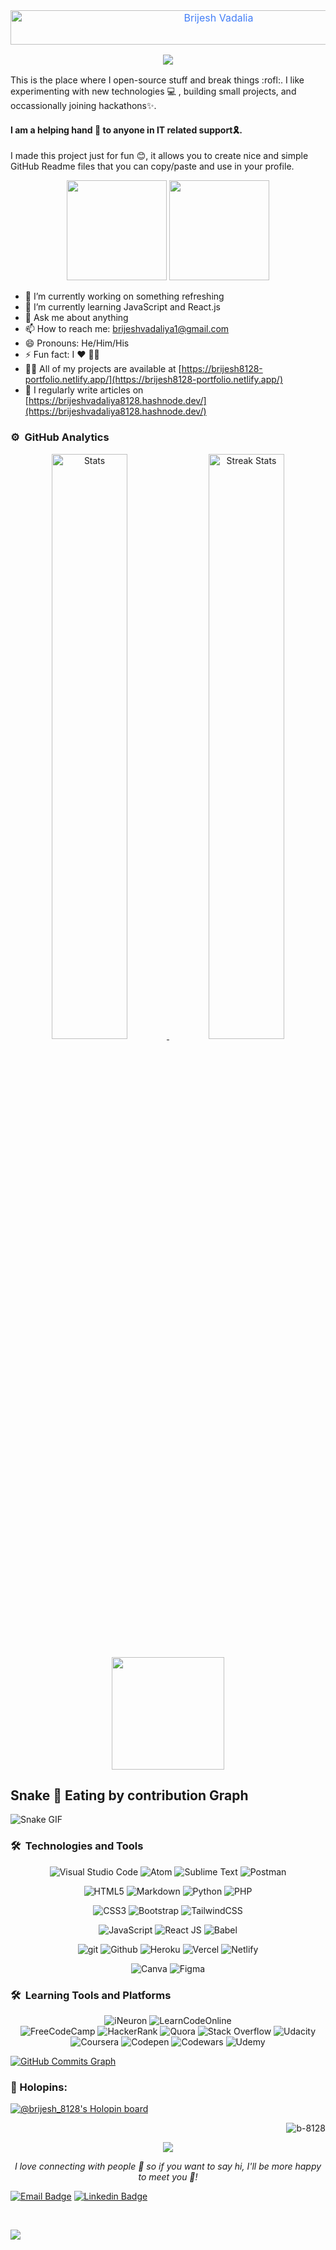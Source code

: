 <div style=" font-size: medium; color: #447ff7" align=center>

<img src="https://readme-typing-svg.herokuapp.com?font=Kaushan+Script&size=40&duration=3500&color=447FF7&background=FFFFFF00&center=true&vCenter=true&width=650&height=55&lines=Hey!+It's+Brijesh+Vadalia+%F0%9F%91%8B%F0%9F%8F%BB;I+am+a+Web+Developer+%F0%9F%A7%91%F0%9F%8F%BB%E2%80%8D%F0%9F%92%BB;I+am+from+India+%F0%9F%87%AE%F0%9F%87%B3;I+have+expertise+%F0%9F%93%88;In+building+frontend+infrastructures+%E2%9A%99%EF%B8%8F" alt="Brijesh Vadalia" width="650" height="55">

<p  align="center">
<img src="https://user-images.githubusercontent.com/73097560/115834477-dbab4500-a447-11eb-908a-139a6edaec5c.gif">             
<br>
</div>
This is the place where I open-source stuff and break things :rofl:. I like experimenting with new technologies 💻 , building small projects, and occassionally joining hackathons✨.

#### I am a helping hand 🤝 to anyone in IT related support🎗️.
I made this project just for fun 😊, it allows you to create nice and simple GitHub Readme files that you can copy/paste and use in your profile.

<p align="center"> <img src="https://octodex.github.com/images/daftpunktocat-thomas.gif" height="160px" width="160px"> <img src="https://octodex.github.com/images/daftpunktocat-guy.gif" height="160px" width="160px"> </p>

- 🔭 I’m currently working on something refreshing 
- 🌱 I’m currently learning JavaScript and React.js 
- 💬 Ask me about anything 
- 📫 How to reach me: brijeshvadaliya1@gmail.com 
- 😄 Pronouns: He/Him/His 
- ⚡ Fun fact: I ❤️ 👨‍💻 
- 👨‍💻 All of my projects are available at [https://brijesh8128-portfolio.netlify.app/](https://brijesh8128-portfolio.netlify.app/)
- 📝 I regularly write articles on [https://brijeshvadaliya8128.hashnode.dev/](https://brijeshvadaliya8128.hashnode.dev/)

### ⚙️ &nbsp;GitHub Analytics

<p align="center">
  <a href="https://github-readme-stats.vercel.app">
        <img width="49%" alt="Stats" src="https://github-readme-stats.vercel.app/api?&count_private=true&include_all_commits=true&username=brijeshvadalia&theme=onedark&custom_title=GitHub+Stats&hide_border=true"/>
    </a>
    <a href="https://github-readme-streak-stats.herokuapp.com">
        <img width="49%" alt="Streak Stats" src="https://github-readme-streak-stats.herokuapp.com/?user=brijeshvadalia&theme=onedark&hide_border=true"/>
    </a>
  <p align="center" >  <img height="180em" src="https://github-readme-stats-eight-theta.vercel.app/api/top-langs/?username=brijeshvadalia&layout=compact&langs_count=8&theme=algolia"/>
</p>
</p>




## Snake 🐍 Eating by contribution Graph 
![Snake GIF](https://github.com/brijeshvadalia/brijeshvadalia/blob/output/github-contribution-grid-snake.svg)


### 🛠 &nbsp;Technologies and Tools

<p  align="center">
<img  alt="Visual Studio Code"  src="https://img.shields.io/badge/Visual Studio Code-0078d7.svg?style=for-the-badge&logo=visual-studio-code&logoColor=white"/>
<img  alt="Atom"  src="https://img.shields.io/badge/Atom-%2366595C.svg?style=for-the-badge&logo=atom&logoColor=white"/>
<img  alt="Sublime Text"  src="https://img.shields.io/badge/sublime_text-%23575757.svg?style=for-the-badge&logo=sublime-text&logoColor=important"/>
<img  alt="Postman"  src="https://img.shields.io/badge/Postman-FF6C37?style=for-the-badge&logo=postman&logoColor=white"/>
</p>

<p  align="center">
<img  alt="HTML5"  src="https://img.shields.io/badge/html5-%23E34F26.svg?style=for-the-badge&logo=html5&logoColor=white"/>
<img  alt="Markdown"  src="https://img.shields.io/badge/markdown-%23000000.svg?style=for-the-badge&logo=markdown&logoColor=white"/>
<img  alt="Python"  src="https://img.shields.io/badge/python-%2314354C.svg?style=for-the-badge&logo=python&logoColor=white"/>
<img  alt="PHP"  src="https://img.shields.io/badge/php-%23777BB4.svg?style=for-the-badge&logo=php&logoColor=white"/>
</p>

<p  align="center">
<img  alt="CSS3"  src="https://img.shields.io/badge/css3-%231572B6.svg?style=for-the-badge&logo=css3&logoColor=white"/>
<img  alt="Bootstrap"  src="https://img.shields.io/badge/bootstrap-%23563D7C.svg?style=for-the-badge&logo=bootstrap&logoColor=white"/>
<img  alt="TailwindCSS"  src="https://img.shields.io/badge/tailwind css-%2338B2AC.svg?style=for-the-badge&logo=tailwind-css&logoColor=white"/>
</p>

<p  align="center">
<img  alt="JavaScript"  src="https://img.shields.io/badge/javascript-%23323330.svg?style=for-the-badge&logo=javascript&logoColor=%23F7DF1E"/>
<img  alt="React JS"  src="https://img.shields.io/badge/react-%2320232a.svg?style=for-the-badge&logo=react&logoColor=%2361DAFB"/>
<img  alt="Babel"  src="https://img.shields.io/badge/Babel-F9DC3e?style=for-the-badge&logo=babel&logoColor=black" />
</p>

<p  align="center">
<img  alt="git"  src="https://img.shields.io/badge/GIT-%23E34F26.svg?style=for-the-badge&logo=git&logoColor=white"/>
<img  alt="Github"  src="https://img.shields.io/badge/github-%23000000.svg?style=for-the-badge&logo=github&logoColor=white"/>
<img  alt="Heroku"  src="https://img.shields.io/badge/heroku-%23430098.svg?style=for-the-badge&logo=heroku&logoColor=white"/>
<img  alt="Vercel"  src="https://img.shields.io/badge/vercel-%23000000.svg?style=for-the-badge&logo=vercel&logoColor=white"/>
<img  alt="Netlify"  src="https://img.shields.io/badge/netlify-%23000000.svg?style=for-the-badge&logo=netlify&logoColor=#00C7B7"/>
</p>

<p  align="center">
<img  alt="Canva"  src="https://img.shields.io/badge/Canva-%2300C4CC.svg?style=for-the-badge&logo=Canva&logoColor=white"/>
<img  alt="Figma"  src="https://img.shields.io/badge/figma-%23F24E1E.svg?style=for-the-badge&logo=figma&logoColor=white"/>
</p>

### 🛠 &nbsp;Learning Tools and Platforms

<p  align="center">
<img  alt="iNeuron"  src="https://img.shields.io/badge/-iNeuron-FE7A16?style=for-the-badge&logo=iNeuron&logoColor=white"/>
<img  alt="LearnCodeOnline"  src="https://img.shields.io/badge/LearnCodeOnline-A435F0?style=for-the-badge&logo=LearnCodeOnline&logoColor=white"/>
<br/>
<img  alt="FreeCodeCamp"  src="https://img.shields.io/badge/Freecodecamp-%23123.svg?&style=for-the-badge&logo=freecodecamp&logoColor=green"/>
<img  alt="HackerRank"  src="https://img.shields.io/badge/-Hacker rank-2EC866?style=for-the-badge&logo=HackerRank&logoColor=white"/>
<img  alt="Quora"  src="https://img.shields.io/badge/Quora-%23B92B27.svg?style=for-the-badge&logo=Quora&logoColor=white"/>
<img  alt="Stack Overflow"  src="https://img.shields.io/badge/-Stack overflow-FE7A16?style=for-the-badge&logo=stack-overflow&logoColor=white"/>
<img  alt="Udacity"  src="https://img.shields.io/badge/Udacity-grey?style=for-the-badge&logo=udacity&logoColor=15B8E6"/>
<img  alt="Coursera"  src="https://img.shields.io/badge/Coursera-%230056D2.svg?style=for-the-badge&logo=Coursera&logoColor=white"/>
<img  alt="Codepen"  src="https://img.shields.io/badge/Codepen-000000?style=for-the-badge&logo=codepen&logoColor=white"/>
<img  alt="Codewars"  src="https://img.shields.io/badge/Codewars-B1361E?style=for-the-badge&logo=codewars&logoColor=grey"/>
<img  alt="Udemy"  src="https://img.shields.io/badge/Udemy-A435F0?style=for-the-badge&logo=Udemy&logoColor=white"/>
</p>

<a href="http://www.github.com/brijeshvadalia"><img src="https://activity-graph.herokuapp.com/graph?username=brijeshvadalia&bg_color=1c1917&color=10b981&line=a855f7&point=10b981&area_color=1c1917&area=true&hide_border=true&custom_title=Brijesh%20Vadalia%20Contribution%20Graph" alt="GitHub Commits Graph" /></a>

### 🔖 Holopins:
  
[![@brijesh_8128's Holopin board](https://holopin.io/api/user/board?user=brijesh_8128)](https://holopin.io/@brijesh_8128)
<br>  

 
 <p align="right"> <img src="https://komarev.com/ghpvc/?username=b-8128&label=Profile%20views&color=0e75b6&style=flat" alt="b-8128" /> </p>
 
 
 
 <p  align="center">
<img src="https://user-images.githubusercontent.com/73097560/115834477-dbab4500-a447-11eb-908a-139a6edaec5c.gif">             
<br>
</p>


<p  align="center"><em>I love connecting with people 📶 so if you want to say hi, I'll be more happy to meet you 🤝!</em></p>

[![Email Badge](https://img.shields.io/badge/-Email-c14438?style=flat-square&logo=Gmail&logoColor=white&link=mailto:brijeshvadaliya1@gmail.com)](mailto:brijeshvadaliya1@gmail.com)
[![Linkedin Badge](https://img.shields.io/badge/-LinkedIn-blue?style=flat-square&logo=Linkedin&logoColor=white&link=https://www.linkedin.com/in/brijesh-vadaliya-16b3a2202/)](https://www.linkedin.com/in/brijesh8128)



<br />




![](https://quotes-github-readme.vercel.app/api?type=horizontal&theme=radical)




